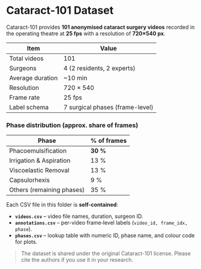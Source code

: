 # Cataract-101 Dataset

Cataract-101 provides **101 anonymised cataract surgery videos** recorded in the operating theatre at **25 fps** with a resolution of **720×540 px**.

| Item | Value |
|------|-------|
| Total videos | 101 |
| Surgeons | 4 (2 residents, 2 experts) |
| Average duration | ~10 min |
| Resolution | 720 × 540 |
| Frame rate | 25 fps |
| Label schema | 7 surgical phases (frame-level) |

### Phase distribution (approx. share of frames)

| Phase | % of frames |
|-------|-------------|
| Phacoemulsification | **30 %** |
| Irrigation & Aspiration | 13 % |
| Viscoelastic Removal | 13 % |
| Capsulorhexis | 9 % |
| Others (remaining phases) | 35 % |

Each CSV file in this folder is **self-contained**:

* **`videos.csv`** – video file names, duration, surgeon ID.  
* **`annotations.csv`** – per-video frame‐level labels (`video_id, frame_idx, phase`).  
* **`phases.csv`** – lookup table with numeric ID, phase name, and colour code for plots.

> The dataset is shared under the original Cataract-101 license. Please cite the authors if you use it in your research.
